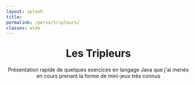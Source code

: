 ```yaml
---
layout: splash
title:
permalink: /perso/tripleurs/
classes: wide
---
```



<div style="width: 100%; margin: 0 auto;">
<h1 style="text-align: center;margin-top: 30px;font-size:2em;">Les Tripleurs</h1>

<p style="text-align: center;">Présentation rapide de quelques exercices en langage Java que j'ai menés en cours prenant la forme de mini-jeux très connus</p>
